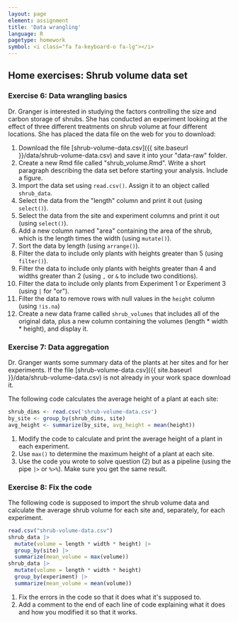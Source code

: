```yaml
---
layout: page
element: assignment
title: 'Data wrangling'
language: R
pagetype: homework
symbol: <i class="fa fa-keyboard-o fa-lg"></i>
---
```


## Home exercises: Shrub volume data set

### Exercise 6: Data wrangling basics
<!-- https://github.com/datacarpentry/semester-biology/blob/main/exercises/Dplyr-shrub-volume-data-basics-R.md -->
Dr. Granger is interested in studying the factors controlling the size and
carbon storage of shrubs. She has conducted an experiment looking at the effect
of three different treatments on shrub volume at four different locations. She
has placed the data file on the web for you to download:

1. Download the file [shrub-volume-data.csv]({{ site.baseurl }}/data/shrub-volume-data.csv) and save it into your "data-raw" folder.
2. Create a new Rmd file called "shrub_volume.Rmd". Write a short paragraph describing the data set before starting your analysis. Include a figure.
3. Import the data set using `read.csv()`. Assign it to an object called `shrub_data`.
4. Select the data from the "length" column and print it out (using `select()`).
5. Select the data from the site and experiment columns and print it out (using `select()`).
6. Add a new column named "area" containing the area of the shrub, which is the length times the width (using `mutate()`).
7. Sort the data by length (using `arrange()`).
8. Filter the data to include only plants with heights greater than 5 (using `filter()`).
9. Filter the data to include only plants with heights greater than 4 and widths greater than 2 (using `,` or `&` to include two conditions).
10. Filter the data to include only plants from Experiment 1 or Experiment 3 (using `|` for "or").
11. Filter the data to remove rows with null values in the `height` column (using `!is.na`)
12. Create a new data frame called `shrub_volumes` that includes all of the original data, plus a new column containing the volumes (length * width * height), and display it.

### Exercise 7: Data aggregation
<!-- https://github.com/datacarpentry/semester-biology/blob/main/exercises/Dplyr-shrub-volume-aggregation-R.md -->
Dr. Granger wants some summary data of the plants at her sites and for her experiments.
If the file [shrub-volume-data.csv]({{ site.baseurl }}/data/shrub-volume-data.csv) is not already in your work space download it.

The following code calculates the average height of a plant at each site:

```r
shrub_dims <- read.csv('shrub-volume-data.csv')
by_site <- group_by(shrub_dims, site)
avg_height <- summarize(by_site, avg_height = mean(height))
```

1. Modify the code to calculate and print the average height of a plant in each experiment.
2. Use `max()` to determine the maximum height of a plant at each site.
3. Use the code you wrote to solve question (2) but as a pipeline (using the pipe `|>` or `%>%`). Make sure you get the same result.

### Exercise 8: Fix the code
<!-- https://github.com/datacarpentry/semester-biology/blob/main/exercises/Dplyr-fix-the-code-R.md -->
<!-- This is a follow-up to [Shrub Volume Aggregation]({{ site.baseurl }}/exercises/Dplyr-shrub-volume-aggregation-R). -->
<!-- If you don't already have the [shrub volume data]({{ site.baseurl }}/data/shrub-volume-data.csv) in your working directory download it. -->

The following code is supposed to import the shrub volume data and calculate the
average shrub volume for each site and, separately, for each experiment.

```r
read.csv("shrub-volume-data.csv")
shrub_data |>
  mutate(volume = length * width * height) |>
  group_by(site) |>
  summarize(mean_volume = max(volume))
shrub_data |>
  mutate(volume = length * width * height)
  group_by(experiment) |>
  summarize(mean_volume = mean(volume))
```

1. Fix the errors in the code so that it does what it's supposed to.
2. Add a comment to the end of each line of code explaining what it does and how you modified it so that it works.
